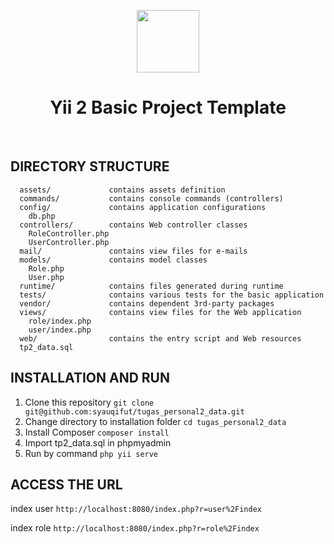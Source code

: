 <p align="center">
    <a href="https://github.com/yiisoft" target="_blank">
        <img src="https://avatars0.githubusercontent.com/u/993323" height="100px">
    </a>
    <h1 align="center">Yii 2 Basic Project Template</h1>
    <br>
</p>


DIRECTORY STRUCTURE
-------------------

      assets/             contains assets definition
      commands/           contains console commands (controllers)
      config/             contains application configurations
        db.php
      controllers/        contains Web controller classes
        RoleController.php
        UserController.php
      mail/               contains view files for e-mails
      models/             contains model classes
        Role.php
        User.php
      runtime/            contains files generated during runtime
      tests/              contains various tests for the basic application
      vendor/             contains dependent 3rd-party packages
      views/              contains view files for the Web application
        role/index.php
        user/index.php
      web/                contains the entry script and Web resources
      tp2_data.sql


INSTALLATION AND RUN
-------------------
1. Clone this repository ```git clone git@github.com:syauqifut/tugas_personal2_data.git```
2. Change directory to installation folder ```cd tugas_personal2_data```
3. Install Composer ```composer install```
4. Import tp2_data.sql in phpmyadmin
5. Run by command ```php yii serve```


ACCESS THE URL
-------------------
index user ```http://localhost:8080/index.php?r=user%2Findex```

index role ```http://localhost:8080/index.php?r=role%2Findex```